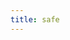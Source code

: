 ```yaml
---
title: safe
---
```


<script setup>
const packageName = '@wagmi/vue'
const connectorsPackageName = '@wagmi/vue/connectors'
</script>

<!-- @include: @shared/connectors/safe.md -->
